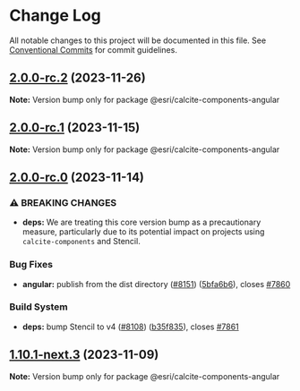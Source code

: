 # Change Log

All notable changes to this project will be documented in this file.
See [Conventional Commits](https://conventionalcommits.org) for commit guidelines.

## [2.0.0-rc.2](https://github.com/Esri/calcite-design-system/compare/@esri/calcite-components-angular@1.11.0-next.3...@esri/calcite-components-angular@2.0.0-rc.2) (2023-11-26)

__Note:__ Version bump only for package @esri/calcite-components-angular

## [2.0.0-rc.1](https://github.com/Esri/calcite-design-system/compare/@esri/calcite-components-angular@2.0.0-rc.0...@esri/calcite-components-angular@2.0.0-rc.1) (2023-11-15)

__Note:__ Version bump only for package @esri/calcite-components-angular

## [2.0.0-rc.0](https://github.com/Esri/calcite-design-system/compare/@esri/calcite-components-angular@1.10.0...@esri/calcite-components-angular@2.0.0-rc.0) (2023-11-14)

### ⚠ BREAKING CHANGES

- __deps:__ We are treating this core version bump as a
  precautionary measure, particularly due to its potential impact on
  projects using `calcite-components` and Stencil.

### Bug Fixes

- __angular:__ publish from the dist directory ([#8151](https://github.com/Esri/calcite-design-system/issues/8151)) ([5bfa6b6](https://github.com/Esri/calcite-design-system/commit/5bfa6b65e511c1b2a2187593d5b050d38b7e08c8)), closes [#7860](https://github.com/Esri/calcite-design-system/issues/7860)

### Build System

- __deps:__ bump Stencil to v4 ([#8108](https://github.com/Esri/calcite-design-system/issues/8108)) ([b35f835](https://github.com/Esri/calcite-design-system/commit/b35f83531b5e392d34863d6faffd1bdd0905d2a7)), closes [#7861](https://github.com/Esri/calcite-design-system/issues/7861)

## [1.10.1-next.3](https://github.com/Esri/calcite-design-system/compare/@esri/calcite-components-angular@1.10.0...@esri/calcite-components-angular@1.10.1-next.3) (2023-11-09)

__Note:__ Version bump only for package @esri/calcite-components-angular

